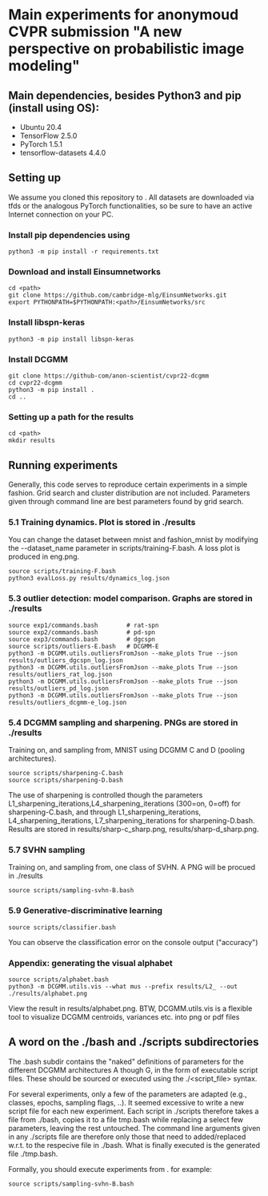 # Main experiments for anonymoud CVPR submission "A new perspective on probabilistic image modeling"

## Main dependencies, besides Python3 and pip (install using OS):
* Ubuntu 20.4
* TensorFlow 2.5.0
* PyTorch 1.5.1
* tensorflow-datasets 4.4.0


## Setting up
We assume you cloned this repository to <path>. All datasets are downloaded via tfds or the analogous PyTorch functionalities, so be sure to have an active Internet connection on your PC.

### Install pip dependencies using 

```
python3 -m pip install -r requirements.txt
```


### Download and install Einsumnetworks
```
cd <path>
git clone https://github.com/cambridge-mlg/EinsumNetworks.git
export PYTHONPATH=$PYTHONPATH:<path>/EinsumNetworks/src
```

### Install libspn-keras
```
python3 -m pip install libspn-keras
```

### Install DCGMM
```
git clone https://github-com/anon-scientist/cvpr22-dcgmm
cd cvpr22-dcgmm
python3 -m pip install .
cd ..
```

### Setting up a path for the results
```
cd <path>
mkdir results
```

## Running experiments
Generally, this code serves to reproduce certain experiments in a simple fashion. 
Grid search and cluster distribution are not included. Parameters given through command line are best parameters found by grid search.


### 5.1 Training dynamics. Plot is stored in ./results
You can change the dataset between mnist and fashion_mnist by modifying the --dataset_name parameter in scripts/training-F.bash. A loss plot is produced in eng.png.

```
source scripts/training-F.bash
python3 evalLoss.py results/dynamics_log.json
```

### 5.3 outlier detection: model comparison. Graphs are stored in ./results
```
source exp1/commands.bash        # rat-spn
source exp2/commands.bash        # pd-spn
source exp3/commands.bash        # dgcspn
source scripts/outliers-E.bash   # DCGMM-E
python3 -m DCGMM.utils.outliersFromJson --make_plots True --json results/outliers_dgcspn_log.json
python3 -m DCGMM.utils.outliersFromJson --make_plots True --json results/outliers_rat_log.json
python3 -m DCGMM.utils.outliersFromJson --make_plots True --json results/outliers_pd_log.json
python3 -m DCGMM.utils.outliersFromJson --make_plots True --json results/outliers_dcgmm-e_log.json
```

### 5.4 DCGMM sampling and sharpening. PNGs are stored in ./results
Training on, and sampling from, MNIST using DCGMM C and D (pooling architectures). 
```
source scripts/sharpening-C.bash
source scripts/sharpening-D.bash
```
The use of sharpening is controlled though the parameters L1_sharpening_iterations,L4_sharpening_iterations (300=on, 0=off) for sharpening-C.bash, 
and through L1_sharpening_iterations, L4_sharpening_iterations, L7_sharpening_iterations for sharpening-D.bash.
Results are stored in results/sharp-c_sharp.png, results/sharp-d_sharp.png.

### 5.7 SVHN sampling
Training on, and sampling from, one class of SVHN. A PNG will be procued in ./results
```
source scripts/sampling-svhn-B.bash
```

### 5.9 Generative-discriminative learning
```
source scripts/classifier.bash
```
You can observe the classification error on the console output ("accuracy")

### Appendix: generating the visual alphabet
```
source scripts/alphabet.bash
python3 -m DCGMM.utils.vis --what mus --prefix results/L2_ --out ./results/alphabet.png
```
View the result in results/alphabet.png. BTW, DCGMM.utils.vis is a flexible tool to visualize DCGMM centroids, variances etc. into png or pdf files

## A word on the ./bash and ./scripts subdirectories
The .bash subdir contains the "naked" definitions of parameters for the different DCGMM architectures A though G, in the form of executable script files.
These should be sourced or executed using the ./<script_file> syntax. 

For several experiments, only a few of the parameters are adapted (e.g., classes, epochs, sampling flags, ..). It seemed excessive to write a new script file 
for each new experiment. Each script in ./scripts therefore takes a file from ./bash, copies it to a file tmp.bash while replacing a select few parameters, leaving the rest untouched.
The command line arguments given in any ./scripts file are therefore only those that need to added/replaced w.r.t. to the respecive file in ./bash. 
What is finally executed is the generated file ./tmp.bash.

Formally, you should execute experiments from <path>. for example:
```
source scripts/sampling-svhn-B.bash
```



